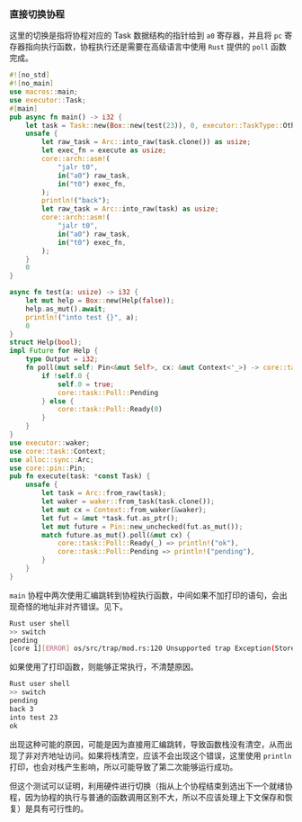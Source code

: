 ### 直接切换协程

这里的切换是指将协程对应的 Task 数据结构的指针给到 `a0` 寄存器，并且将 `pc` 寄存器指向执行函数，协程执行还是需要在高级语言中使用 `Rust` 提供的 `poll` 函数完成。

```rust
#![no_std]
#![no_main]
use macros::main;
use executor::Task;
#[main]
pub async fn main() -> i32 {
    let task = Task::new(Box::new(test(23)), 0, executor::TaskType::Other);
    unsafe {
        let raw_task = Arc::into_raw(task.clone()) as usize;
        let exec_fn = execute as usize;
        core::arch::asm!(
            "jalr t0",
            in("a0") raw_task,
            in("t0") exec_fn,
        );
        println!("back");
        let raw_task = Arc::into_raw(task) as usize;
        core::arch::asm!(
            "jalr t0",
            in("a0") raw_task,
            in("t0") exec_fn,
        );
    }    
    0
}

async fn test(a: usize) -> i32 {
    let mut help = Box::new(Help(false));
    help.as_mut().await;
    println!("into test {}", a);
    0
}
struct Help(bool);
impl Future for Help {
    type Output = i32;
    fn poll(mut self: Pin<&mut Self>, cx: &mut Context<'_>) -> core::task::Poll<Self::Output> {
        if !self.0 {
            self.0 = true;
            core::task::Poll::Pending
        } else {
            core::task::Poll::Ready(0)
        }
    }
}
use executor::waker;
use core::task::Context;
use alloc::sync::Arc;
use core::pin::Pin;
pub fn execute(task: *const Task) {
    unsafe {
        let task = Arc::from_raw(task);
        let waker = waker::from_task(task.clone());
        let mut cx = Context::from_waker(&waker);
        let fut = &mut *task.fut.as_ptr();
        let mut future = Pin::new_unchecked(fut.as_mut());
        match future.as_mut().poll(&mut cx) {
            core::task::Poll::Ready(_) => println!("ok"),
            core::task::Poll::Pending => println!("pending"),
        }
    }
}
```

`main` 协程中两次使用汇编跳转到协程执行函数，中间如果不加打印的语句，会出现奇怪的地址非对齐错误。见下。

```bash
Rust user shell
>> switch
pending
[core 1][ERROR] os/src/trap/mod.rs:120 Unsupported trap Exception(StoreMisaligned), stval = 0xfffffffffffffff1!
```

如果使用了打印函数，则能够正常执行，不清楚原因。

```bash
Rust user shell
>> switch
pending
back 3
into test 23
ok
```

出现这种可能的原因，可能是因为直接用汇编跳转，导致函数栈没有清空，从而出现了非对齐地址访问。如果将栈清空，应该不会出现这个错误，这里使用 `println` 打印，也会对栈产生影响，所以可能导致了第二次能够运行成功。

但这个测试可以证明，利用硬件进行切换（指从上个协程结束到选出下一个就绪协程，因为协程的执行与普通的函数调用区别不大，所以不应该处理上下文保存和恢复）是具有可行性的。

